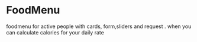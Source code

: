 # FoodMenu
 foodmenu for active people with cards, form,sliders and request . when you can calculate calories for your daily rate
